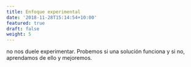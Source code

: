 ```yaml
---
title: Enfoque experimental
date: '2018-11-28T15:14:54+10:00'
featured: true
draft: false
weight: 5
---
```

no nos duele experimentar. Probemos si una solución funciona y si no, aprendamos de ello y mejoremos.
